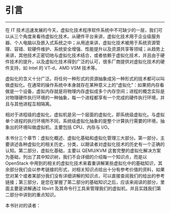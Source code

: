 # 引言

---

在 IT 技术迅速发展的今天，虚拟化技术程序软件系统中不可缺少的一层，我们可以从三个角度来看待虚拟化技术。从硬件平台来讲，虚拟化技术用于企业级服务器、个人电脑以及嵌入式系统之中；从用途来讲，虚拟化技术被用于系统资源管理、容错、软硬件维护、系统安全增强、性能提升以及资源共享等领域；从趋势上来讲，其他技术正密切地与虚拟化技术结合，或者依赖于虚拟化技术，并且由于硬件技术的提升，以及虚拟化技术得到广泛的认可，很多厂商提供对虚拟化技术的硬件支持，如 Intel 的 VT-d，AMD VSM 技术等。

虚拟化的含义十分广泛。将任何一种形式的资源抽象成另一种形式的技术都可以叫做虚拟化。在通常的操作系统中本身就存在某种意义上的“虚拟化”：如果把内存看做是一个设备，虚拟内存就是将物理内存虚拟成多个内存空间；进程的概念实际是对物理硬件执行环境的一种抽象，每一个进程都享有一个完成的硬件执行环境，并且与其他进程互相隔离。

相对于进程级的虚拟化，虚拟机是另一个层面的虚拟化，即系统级虚拟化。与虚拟单个进程的执行环境所不同，系统级虚拟化抽象的是整个计算执行需要的环境，抽象出的环境叫做虚拟机，主要包括 CPU、内存与 I/O。

本书分三个章节：虚拟化概述、虚拟化基础和虚拟化管理三大部分。第一部分，主要讲述各种虚拟化的相关历史，分类，以期读者对虚拟化技术的历史有一个正确的认知。第二部分，虚拟化基础，主要以 QEMU/KVM 这套完整的虚拟化解决方案为基础，列出了其中知识树，我们不会详细的介绍每一个知识点，而是以 OpenStack 中用到的相关的虚拟化技术来着重讲解某些虚拟化中的基础知识，其余部分我们会以参考链接的形式，对相关知识点给出十分有参考价值的资料，如果您对某个或者某部分我们没有详细讲解的知识点，可以直接查阅我们的给出的参考链接；第三部分，是您在掌握了第二部分的基础知识之后，应该来阅读的部分，里面主要是讲解通过 libvirt 及其命令行工具来管理我们的虚拟机，并且实践我们第二部分中讲到的重点知识。

本书针对的读者：

